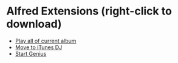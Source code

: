 # Alfred Extensions (right-click to download)

* [Play all of current album](https://github.com/cpoirier/tools/raw/master/itunes/Play%20all%20of%20current%20album.alfredextension)
* [Move to iTunes DJ](https://github.com/cpoirier/tools/raw/master/itunes/Move%20to%20iTunes%20DJ.alfredextension)
* [Start Genius](https://github.com/cpoirier/tools/raw/master/itunes/Start%20Genius.alfredextension)
